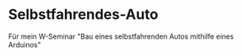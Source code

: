 # Selbstfahrendes-Auto
Für mein W-Seminar "Bau eines selbstfahrenden Autos mithilfe eines Arduinos"
